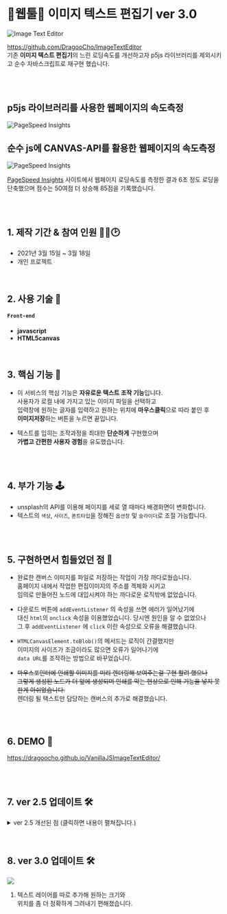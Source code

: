 # 🔹웹툴🔹 이미지 텍스트 편집기 ver 3.0

![Image Text Editor](https://github.com/DragooCho/TIL/blob/main/image/jjalbang18.gif?raw=true)

https://github.com/DragooCho/ImageTextEditor  
 기존 **이미지 텍스트 편집기**의 느린 로딩속도를 개선하고자 p5js 라이브러리를 제외시키고 순수 자바스크립트로 재구현 했습니다.

<br /><br />

## p5js 라이브러리를 사용한 웹페이지의 속도측정

![PageSpeed Insights](https://raw.githubusercontent.com/DragooCho/TIL/62ebd820cc3ff55bc6911bc2dada262629e29331/image/image_028.png)

## 순수 js에 CANVAS-API를 활용한 웹페이지의 속도측정

![PageSpeed Insights](https://raw.githubusercontent.com/DragooCho/TIL/62ebd820cc3ff55bc6911bc2dada262629e29331/image/image_029.png)

[PageSpeed Insights](https://developers.google.com/speed/pagespeed/insights/?hl=ko) 사이트에서 웹페이지 로딩속도를 측정한 결과 6초 정도 로딩을 단축했으며 점수는 50여점 더 상승해 85점을 기록했습니다.

<br /><br />

## 1. 제작 기간 & 참여 인원 👨‍🔧🕑

- 2021년 3월 15일 ~ 3월 18일
- 개인 프로젝트

<br />

## 2. 사용 기술 📱

#### `Front-end`

- **javascript**
- **HTML5canvas**

<br />

## 3. 핵심 기능 📐

- 이 서비스의 핵심 기능은 **자유로운 텍스트 조작 기능**입니다.  
  사용자가 로컬 내에 가지고 있는 이미지 파일을 선택하고  
  입력창에 원하는 글자를 입력하고 원하는 위치에 **마우스클릭**으로 따라 붙인 후  
  **이미지저장**하는 버튼을 누르면 끝입니다.

- 텍스트를 입히는 조작과정을 최대한 **단순하게** 구현했으며  
  **가볍고 간편한 사용자 경험**을 유도했습니다.

<br />
<br />

## 4. 부가 기능 🕹

- unsplash의 API를 이용해 페이지를 세로 열 때마다 배경화면이 변화합니다.
  <br />
- 텍스트의 `색상`, `사이즈`, `폰트타입`을 정해진 `옵션창` 및 `슬라이더`로 조절 가능합니다.

<br />
<br />

## 5. 구현하면서 힘들었던 점 🤒

- 완료한 캔버스 이미지를 파일로 저장하는 작업이 가장 까다로웠습니다.  
  홈페이지 내에서 작업한 편집이미지의 주소를 겍체화 시키고  
  임의로 만들어진 노드에 대입시켜야 하는 까다로운 로직밖에 없었습니다.
  <br />

- 다운로드 버튼에 `addEventListener` 의 속성을 쓰면 에러가 일어났기에  
  대신 `html`의 `onclick` 속성을 이용했었습니다. 당시엔 원인을 알 수 없었으나  
  그 후 `addEventListener` 에 `click` 이란 속성으로 오류을 해결했습니다.
  <br />
- `HTMLCanvasElement.toBlob()`의 메서드는 로직이 간결했지만  
  이미지의 사이즈가 조금이라도 많으면 오류가 일어나기에  
   `data URL`를 조작하는 방법으로 바꾸었습니다.
  <br />
- ~~마우스포인터에 인쇄할 이미지를 미리 렌더링해 보여주는걸 구현 할려 했으나  
  그렇게 생성된 노드가 더 앞에 생성되며 인쇄를 막는 현상으로 인해 기능을 넣지 못한게 아쉬었습니다.~~  
  렌더링 될 택스트만 담당하는 캔버스의 추가로 해결했습니다.

<br />
<br />

## 6. DEMO 🚀

https://dragoocho.github.io/VanillaJSImageTextEditor/

<br />
<br />

## 7. ver 2.5 업데이트 🛠

<details>
<summary>ver 2.5 개선된 점 (클릭하면 내용이 펼쳐집니다.) </summary>
<div markdown="1">

1. 세로보기에 최적화한 홈페이지 디자인을 **가로 중심의 디자인**으로 변경했습니다.
   <br />
2. 라이브러리 없는 순수 자바스크립트로 구현해 웹페이지 성능을 좀 더 향상화 했습니다.
   <br />
3. 유지보수를 간편화를 위해 **JS파일과 css파일들을 조작 기능별로  
    모듈화** 했습니다. (엄밀히 따지면 완벽한 모듈이 아니므로 개선할 예정)

   ````
   File Tree

   📂css
   ┣ 📜aside.css
   ┣ 📜fontFace.css
   ┣ 📜reset.css
   ┗ 📜styles.css
   📂js_Feature_set
   ┣ 📜canvasMain.js
   ┣ 📜canvasManualText.js
   ┣ 📜FontTypeSelecter.js
   ┣ 📜ImageUploadZone.js
   ┣ 📜ImgDownloader.js
   ┣ 📜text input window.js
   ┣ 📜TextColorSelecter.js
   ┗ 📜textSizeHandler.js
    ```
   <br />

   ````

4. 캠퍼스내의 메뉴얼 텍스트를 향후 변경하기 용의하게 하기 위해  
    X축, Y축, 문단, Text Size, Text Color 등등 대부분 전역변수화 시켰습니다.

   ```js
   const manualTextAllX = 30;
   const manualTextAllY = 0;
   const smallParagraphSpacing = -5;
   const manualTextSize = 20;
   const manualTextColor = "rgba(0, 0, 0)";

   const manualTextLine1 = "1. 문구에 텍스트를 작성하세요.";

   const manualTextLine2N1 = "2. 폰트타입, 글씨색, 글씨 크기 등의 옵션으로";
   const manualTextLine2N2 = "원하는 수치를 조절하세요.";

   const manualTextLine3N1 = "3. 텍스트를 붙일 곳에 마우스를 클릭하시고";
   const manualTextLine3N2 = "원하는 수치가 나오는지 테스트 해보세요.";

   const manualTextLine4 = "4. '파일선택' 버튼을 눌러 이미지를 업로드 하세요.";

   const manualTextLine5N1 = "5. 텍스트를 원하는 위치에 마우스 클릭하시고";
   const manualTextLine5N2 = "'이미지로 가져오기' 버튼을 눌러 저장하세요.";

   ctx.fillStyle = manualTextColor;
   ctx.font = `800 ${manualTextSize}px NOMAL`;

   .
   .
   .
   .


   ```

   <br />

5. 이미지 폭의 **백분율 계산**을 이용해 대입한 결과 이미지 파일을 업로드시에  
   **원본의 비율을 유지**하면서 가져올 수 있게 했습니다. 이로서 지나치게  
   큰 이미지파일을 불려올 때 매뉴조작박스가 **구석으로 가거나 사라지는 현상을 방지**했습니다.

   ```js
   // ImageUploadZone.js

   img.onload = function () {
     // 이미지 로딩이 완료되면 실행되는 함수
     imgX = img.width;
     imgY = img.height;

     img.height = 600 * ((imgY * 100) / imgX / 100); // 이미지 폭에 백분율 계산으로 리사이즈를 구현
     img.width = 600;

     canvas.width = img.width;
     canvas.height = img.height;
     ctx.drawImage(img, 0, 0, canvas.width, canvas.height);
   };
   ```

<br />

6. font-display: `swap` 속성을 추가해 웹페이지 내에서  
   웹 폰트 로딩이 실패하면 기본 텍스트가 보이게 했습니다.

   ```css
   // fontFace.css

   @font-face {
     font-family: "Eulyoo1945-Regular";
     src: url("https://cdn.jsdelivr.net/gh/projectnoonnu/noonfonts_2102-01@1.0/Eulyoo1945-Regular.woff")
       format("woff");
     font-weight: normal;
     font-style: normal;
     font-display: swap; // FOUT와 동일하게 작동시켜준다.
   }
   ```

<br />

7. 폰트타입 옵션값을 매개변수를 전달했어도 캔버스에 한 번 그리면  
   적용이 안되고 2번째로 다시 그려야 바뀐 폰트체가 적용되었던 오류를 고쳤습니다.
   ```css
   // aside.css

    aside #optionSelectFont :nth-child(1) {
      font-family: "Eulyoo1945-Regular"; // 노드에 직접 폰트스타일링으로 해결.
      font-weight: normal;
    }
    aside #optionSelectFont :nth-child(2) {
      font-family: "BMEuljiro10yearslater";
      font-weight: normal;
    }
    aside #optionSelectFont :nth-child(3) {
      font-family: "SDSamliphopangche_Outline";
      font-weight: normal;
    }
    .
    .
    .
   ```

<br />

8. width 수치가 980px보다 적게 미디어쿼리를 적용시킬 경우  
   컨텐츠의 폭보다 적게 세팅되서 컨텐츠들이 세로 정렬이 되지 않는  
   현상을 발견하고 그것에 주의하면서 웹반응형을 적용시켰습니다.

</div>
</details>

<br />
<br />

## 8. ver 3.0 업데이트 🛠

![](https://github.com/DragooCho/TIL/blob/main/image/jjalbang19.gif?raw=true)

1. 텍스트 레이어를 따로 추가해 원하는 크기와  
   위치를 좀 더 정확하게 그려내기 편해졌습니다.

